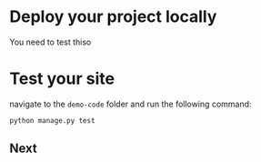 # Deploy your project locally

You need to test thiso


# Test your site

navigate to the `demo-code` folder and run the following command:

```shell
python manage.py test
```

## Next